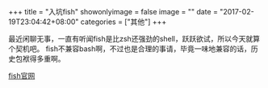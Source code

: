 +++
title = "入坑fish"
showonlyimage = false
image = ""
date = "2017-02-19T23:04:42+08:00"
categories = ["其他"]
+++

最近闲聊无事，一直有听闻fish是比zsh还强劲的shell，跃跃欲试，所以今天就算个契机吧。
fish不兼容bash啊，不过也是合理的事请，毕竟一味地兼容的话，历史包袱得多重啊。

[fish官网](https://fishshell.com/)
